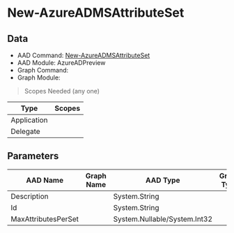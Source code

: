 # New-AzureADMSAttributeSet

## Data

+ AAD Command: [New-AzureADMSAttributeSet](https://docs.microsoft.com/en-us/powershell/module/AzureADPreview/New-AzureADMSAttributeSet)
+ AAD Module: AzureADPreview
+ Graph Command: 
+ Graph Module: 

> Scopes Needed (any one)

|Type|Scopes|
|---|---|
|Application||
|Delegate||

## Parameters

|AAD Name|Graph Name|AAD Type|Graph Type|Infos|
|---|---|---|---|---|
|Description||System.String|||
|Id||System.String|||
|MaxAttributesPerSet||System.Nullable/System.Int32|||

